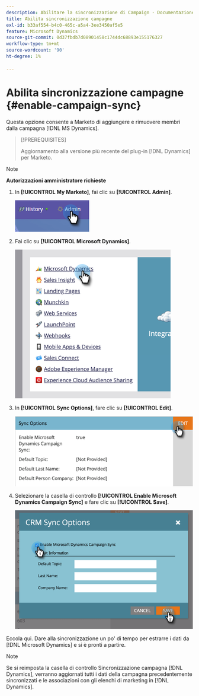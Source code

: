 ```yaml
---
description: Abilitare la sincronizzazione di Campaign - Documentazione di Marketo - Documentazione del prodotto
title: Abilita sincronizzazione campagne
exl-id: b33af554-b4c0-465c-a5a4-3ee3450af5e5
feature: Microsoft Dynamics
source-git-commit: 0d37fbdb7d08901458c1744dc68893e155176327
workflow-type: tm+mt
source-wordcount: '90'
ht-degree: 1%

---
```


# Abilita sincronizzazione campagne {#enable-campaign-sync}

Questa opzione consente a Marketo di aggiungere e rimuovere membri dalla campagna [!DNL MS Dynamics].

>[!PREREQUISITES]
>
>Aggiornamento alla versione più recente del plug-in [!DNL Dynamics] per Marketo.

>[!NOTE]
>
>**Autorizzazioni amministratore richieste**

1. In **[!UICONTROL My Marketo]**, fai clic su **[!UICONTROL Admin]**.

   ![](assets/enable-campaign-sync-1.png)

1. Fai clic su **[!UICONTROL Microsoft Dynamics]**.

   ![](assets/enable-campaign-sync-2.png)

1. In **[!UICONTROL Sync Options]**, fare clic su **[!UICONTROL Edit]**.

   ![](assets/enable-campaign-sync-3.png)

1. Selezionare la casella di controllo **[!UICONTROL Enable Microsoft Dynamics Campaign Sync]** e fare clic su **[!UICONTROL Save]**.

   ![](assets/enable-campaign-sync-4.png)

Eccola qui. Dare alla sincronizzazione un po&#39; di tempo per estrarre i dati da [!DNL Microsoft Dynamics] e si è pronti a partire.

>[!NOTE]
>
>Se si reimposta la casella di controllo Sincronizzazione campagna [!DNL Dynamics], verranno aggiornati tutti i dati della campagna precedentemente sincronizzati e le associazioni con gli elenchi di marketing in [!DNL Dynamics].
